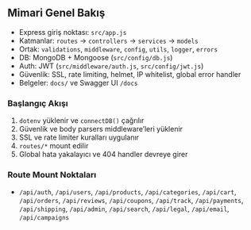## Mimari Genel Bakış

- Express giriş noktası: `src/app.js`
- Katmanlar: `routes` → `controllers` → `services` → `models`
- Ortak: `validations`, `middleware`, `config`, `utils`, `logger`, `errors`
- DB: MongoDB + Mongoose (`src/config/db.js`)
- Auth: JWT (`src/middleware/auth.js`, `src/config/jwt.js`)
- Güvenlik: SSL, rate limiting, helmet, IP whitelist, global error handler
- Belgeler: `docs/` ve Swagger UI `/docs`

### Başlangıç Akışı
1. `dotenv` yüklenir ve `connectDB()` çağrılır
2. Güvenlik ve body parsers middleware’leri yüklenir
3. SSL ve rate limiter kuralları uygulanır
4. `routes/*` mount edilir
5. Global hata yakalayıcı ve 404 handler devreye girer

### Route Mount Noktaları
- `/api/auth`, `/api/users`, `/api/products`, `/api/categories`, `/api/cart`, `/api/orders`, `/api/reviews`, `/api/coupons`, `/api/track`, `/api/payments`, `/api/shipping`, `/api/admin`, `/api/search`, `/api/legal`, `/api/email`, `/api/campaigns` 